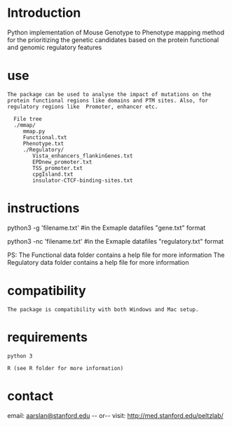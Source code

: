 # Introduction

   Python implementation of Mouse Genotype to Phenotype mapping method for the prioritizing the genetic candidates based on the protein functional and genomic regulatory features

# use

    The package can be used to analyse the impact of mutations on the protein functional regions like domains and PTM sites. Also, for regulatory regions like  Promoter, enhancer etc.
    
      File tree
      ./mmap/
         mmap.py
         Functional.txt
         Phenotype.txt
         ./Regulatory/
            Vista_enhancers_flankinGenes.txt
            EPDnew_promoter.txt
            TSS_promoter.txt
            cpgIsland.txt
            insulator-CTCF-binding-sites.txt
            
   # instructions
   python3 -g 'filename.txt' #in the Exmaple datafiles "gene.txt" format
   
   python3 -nc 'filename.txt'  #in the Exmaple datafiles "regulatory.txt" format
   
   PS: The Functional data folder contains a help file for more information
      The Regulatory data folder contains a help file for more information
         
# compatibility

    The package is compatibility with both Windows and Mac setup. 
    
# requirements

    python 3 
    
    R (see R folder for more information)

# contact

   email: aarslan@stanford.edu -- or--
   visit: http://med.stanford.edu/peltzlab/
